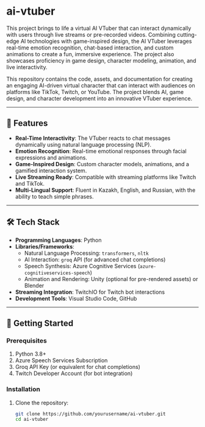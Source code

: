 # ai-vtuber
This project brings to life a virtual AI VTuber that can interact dynamically with users through live streams or pre-recorded videos. Combining cutting-edge AI technologies with game-inspired design, the AI VTuber leverages real-time emotion recognition, chat-based interaction, and custom animations to create a fun, immersive experience. The project also showcases proficiency in game design, character modeling, animation, and live interactivity.

This repository contains the code, assets, and documentation for creating an engaging AI-driven virtual character that can interact with audiences on platforms like TikTok, Twitch, or YouTube. The project blends AI, game design, and character development into an innovative VTuber experience.

---

## 🎯 **Features**
- **Real-Time Interactivity**: The VTuber reacts to chat messages dynamically using natural language processing (NLP).
- **Emotion Recognition**: Real-time emotional responses through facial expressions and animations.
- **Game-Inspired Design**: Custom character models, animations, and a gamified interaction system.
- **Live Streaming Ready**: Compatible with streaming platforms like Twitch and TikTok.
- **Multi-Lingual Support**: Fluent in Kazakh, English, and Russian, with the ability to teach simple phrases.

---

## 🛠️ **Tech Stack**
- **Programming Languages**: Python
- **Libraries/Frameworks**:
  - Natural Language Processing: `transformers`, `nltk`
  - AI Interaction: `groq` API (for advanced chat completions)
  - Speech Synthesis: Azure Cognitive Services (`azure-cognitiveservices-speech`)
  - Animation and Rendering: Unity (optional for pre-rendered assets) or Blender
- **Streaming Integration**: TwitchIO for Twitch bot interactions
- **Development Tools**: Visual Studio Code, GitHub

---

## 🚀 **Getting Started**
### Prerequisites
1. Python 3.8+
2. Azure Speech Services Subscription
3. Groq API Key (or equivalent for chat completions)
4. Twitch Developer Account (for bot integration)

### Installation
1. Clone the repository:
   ```bash
   git clone https://github.com/yourusername/ai-vtuber.git
   cd ai-vtuber
